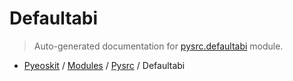 # Defaultabi

> Auto-generated documentation for [pysrc.defaultabi](https://github.com/fullon-labs/pyflonkit/blob/master/pysrc/defaultabi.py) module.

- [Pyeoskit](../README.md#pyeoskit-index) / [Modules](../MODULES.md#pyeoskit-modules) / [Pysrc](index.md#pysrc) / Defaultabi
